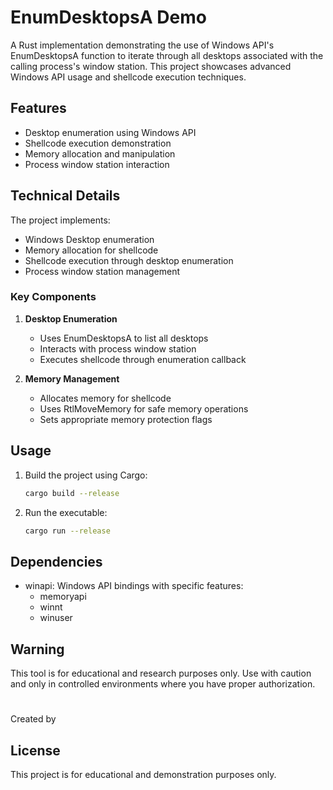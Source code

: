 # EnumDesktopsA Demo

A Rust implementation demonstrating the use of Windows API's EnumDesktopsA function to iterate through all desktops associated with the calling process's window station. This project showcases advanced Windows API usage and shellcode execution techniques.

## Features

- Desktop enumeration using Windows API
- Shellcode execution demonstration
- Memory allocation and manipulation
- Process window station interaction

## Technical Details

The project implements:
- Windows Desktop enumeration
- Memory allocation for shellcode
- Shellcode execution through desktop enumeration
- Process window station management

### Key Components

1. **Desktop Enumeration**
   - Uses EnumDesktopsA to list all desktops
   - Interacts with process window station
   - Executes shellcode through enumeration callback

2. **Memory Management**
   - Allocates memory for shellcode
   - Uses RtlMoveMemory for safe memory operations
   - Sets appropriate memory protection flags

## Usage

1. Build the project using Cargo:
   ```bash
   cargo build --release
   ```

2. Run the executable:
   ```bash
   cargo run --release
   ```

## Dependencies

- winapi: Windows API bindings with specific features:
  - memoryapi
  - winnt
  - winuser

## Warning

This tool is for educational and research purposes only. Use with caution and only in controlled environments where you have proper authorization.

#

Created by

## License

This project is for educational and demonstration purposes only.